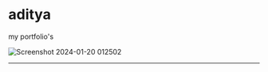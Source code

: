 # aditya
my portfolio's 

![Screenshot 2024-01-20 012502](https://github.com/AdityaPatil1000/aditya-portfolio/assets/86911300/34253b29-7c83-4bea-8b57-b9fcc9b043fb)
__________________________________________________________________________________________________________________________________________
